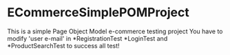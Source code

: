 ECommerceSimplePOMProject
=======
This is a simple Page Object Model e-commerce testing project
You have to modify 'user e-mail' in *RegistrationTest *LoginTest and *ProductSearchTest to success all test!

